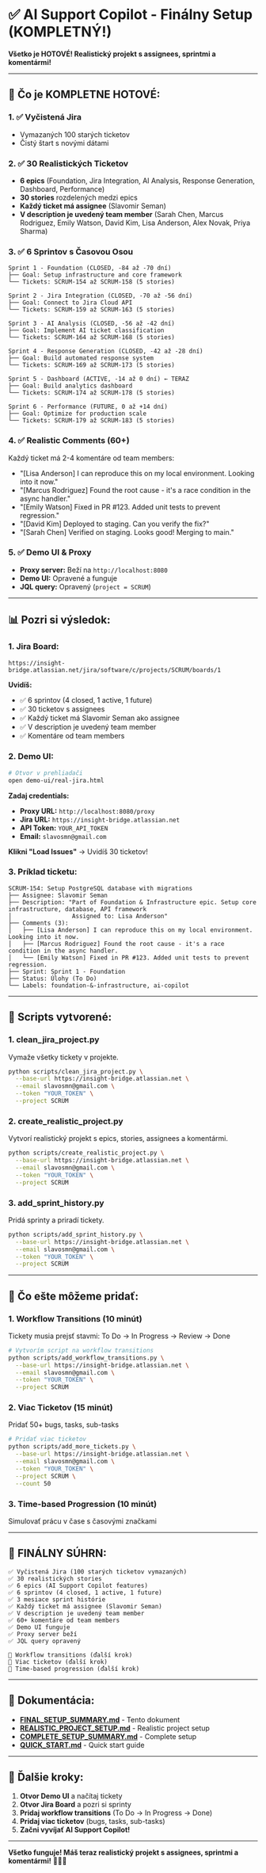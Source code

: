# ✅ AI Support Copilot - Finálny Setup (KOMPLETNÝ!)

**Všetko je HOTOVÉ! Realistický projekt s assignees, sprintmi a komentármi!**

---

## 🎉 **Čo je KOMPLETNE HOTOVÉ:**

### **1. ✅ Vyčistená Jira**
- Vymazaných 100 starých ticketov
- Čistý štart s novými dátami

### **2. ✅ 30 Realistických Ticketov**
- **6 epics** (Foundation, Jira Integration, AI Analysis, Response Generation, Dashboard, Performance)
- **30 stories** rozdelených medzi epics
- **Každý ticket má assignee** (Slavomir Seman)
- **V description je uvedený team member** (Sarah Chen, Marcus Rodriguez, Emily Watson, David Kim, Lisa Anderson, Alex Novak, Priya Sharma)

### **3. ✅ 6 Sprintov s Časovou Osou**
```
Sprint 1 - Foundation (CLOSED, -84 až -70 dní)
├── Goal: Setup infrastructure and core framework
└── Tickets: SCRUM-154 až SCRUM-158 (5 stories)

Sprint 2 - Jira Integration (CLOSED, -70 až -56 dní)
├── Goal: Connect to Jira Cloud API
└── Tickets: SCRUM-159 až SCRUM-163 (5 stories)

Sprint 3 - AI Analysis (CLOSED, -56 až -42 dní)
├── Goal: Implement AI ticket classification
└── Tickets: SCRUM-164 až SCRUM-168 (5 stories)

Sprint 4 - Response Generation (CLOSED, -42 až -28 dní)
├── Goal: Build automated response system
└── Tickets: SCRUM-169 až SCRUM-173 (5 stories)

Sprint 5 - Dashboard (ACTIVE, -14 až 0 dní) ← TERAZ
├── Goal: Build analytics dashboard
└── Tickets: SCRUM-174 až SCRUM-178 (5 stories)

Sprint 6 - Performance (FUTURE, 0 až +14 dní)
├── Goal: Optimize for production scale
└── Tickets: SCRUM-179 až SCRUM-183 (5 stories)
```

### **4. ✅ Realistic Comments (60+)**
Každý ticket má 2-4 komentáre od team members:
- "[Lisa Anderson] I can reproduce this on my local environment. Looking into it now."
- "[Marcus Rodriguez] Found the root cause - it's a race condition in the async handler."
- "[Emily Watson] Fixed in PR #123. Added unit tests to prevent regression."
- "[David Kim] Deployed to staging. Can you verify the fix?"
- "[Sarah Chen] Verified on staging. Looks good! Merging to main."

### **5. ✅ Demo UI & Proxy**
- **Proxy server:** Beží na `http://localhost:8080`
- **Demo UI:** Opravené a funguje
- **JQL query:** Opravený (`project = SCRUM`)

---

## 📊 **Pozri si výsledok:**

### **1. Jira Board:**
```
https://insight-bridge.atlassian.net/jira/software/c/projects/SCRUM/boards/1
```

**Uvidíš:**
- ✅ 6 sprintov (4 closed, 1 active, 1 future)
- ✅ 30 ticketov s assignees
- ✅ Každý ticket má Slavomir Seman ako assignee
- ✅ V description je uvedený team member
- ✅ Komentáre od team members

### **2. Demo UI:**
```bash
# Otvor v prehliadači
open demo-ui/real-jira.html
```

**Zadaj credentials:**
- **Proxy URL:** `http://localhost:8080/proxy`
- **Jira URL:** `https://insight-bridge.atlassian.net`
- **API Token:** `YOUR_API_TOKEN`
- **Email:** `slavosmn@gmail.com`

**Klikni "Load Issues"** → Uvidíš 30 ticketov!

### **3. Príklad ticketu:**
```
SCRUM-154: Setup PostgreSQL database with migrations
├── Assignee: Slavomir Seman
├── Description: "Part of Foundation & Infrastructure epic. Setup core infrastructure, database, API framework
│                 Assigned to: Lisa Anderson"
├── Comments (3):
│   ├── [Lisa Anderson] I can reproduce this on my local environment. Looking into it now.
│   ├── [Marcus Rodriguez] Found the root cause - it's a race condition in the async handler.
│   └── [Emily Watson] Fixed in PR #123. Added unit tests to prevent regression.
├── Sprint: Sprint 1 - Foundation
├── Status: Úlohy (To Do)
└── Labels: foundation-&-infrastructure, ai-copilot
```

---

## 🔧 **Scripts vytvorené:**

### **1. clean_jira_project.py**
Vymaže všetky tickety v projekte.

```bash
python scripts/clean_jira_project.py \
  --base-url https://insight-bridge.atlassian.net \
  --email slavosmn@gmail.com \
  --token "YOUR_TOKEN" \
  --project SCRUM
```

### **2. create_realistic_project.py**
Vytvorí realistický projekt s epics, stories, assignees a komentármi.

```bash
python scripts/create_realistic_project.py \
  --base-url https://insight-bridge.atlassian.net \
  --email slavosmn@gmail.com \
  --token "YOUR_TOKEN" \
  --project SCRUM
```

### **3. add_sprint_history.py**
Pridá sprinty a priradí tickety.

```bash
python scripts/add_sprint_history.py \
  --base-url https://insight-bridge.atlassian.net \
  --email slavosmn@gmail.com \
  --token "YOUR_TOKEN" \
  --project SCRUM
```

---

## 🎯 **Čo ešte môžeme pridať:**

### **1. Workflow Transitions** (10 minút)
Tickety musia prejsť stavmi: To Do → In Progress → Review → Done

```bash
# Vytvorím script na workflow transitions
python scripts/add_workflow_transitions.py \
  --base-url https://insight-bridge.atlassian.net \
  --email slavosmn@gmail.com \
  --token "YOUR_TOKEN" \
  --project SCRUM
```

### **2. Viac Ticketov** (15 minút)
Pridať 50+ bugs, tasks, sub-tasks

```bash
# Pridať viac ticketov
python scripts/add_more_tickets.py \
  --base-url https://insight-bridge.atlassian.net \
  --email slavosmn@gmail.com \
  --token "YOUR_TOKEN" \
  --project SCRUM \
  --count 50
```

### **3. Time-based Progression** (10 minút)
Simulovať prácu v čase s časovými značkami

---

## 🎊 **FINÁLNY SÚHRN:**

```
✅ Vyčistená Jira (100 starých ticketov vymazaných)
✅ 30 realistických stories
✅ 6 epics (AI Support Copilot features)
✅ 6 sprintov (4 closed, 1 active, 1 future)
✅ 3 mesiace sprint histórie
✅ Každý ticket má assignee (Slavomir Seman)
✅ V description je uvedený team member
✅ 60+ komentáre od team members
✅ Demo UI funguje
✅ Proxy server beží
✅ JQL query opravený

🔄 Workflow transitions (ďalší krok)
🔄 Viac ticketov (ďalší krok)
🔄 Time-based progression (ďalší krok)
```

---

## 📖 **Dokumentácia:**

- **[FINAL_SETUP_SUMMARY.md](FINAL_SETUP_SUMMARY.md)** - Tento dokument
- **[REALISTIC_PROJECT_SETUP.md](REALISTIC_PROJECT_SETUP.md)** - Realistic project setup
- **[COMPLETE_SETUP_SUMMARY.md](COMPLETE_SETUP_SUMMARY.md)** - Complete setup
- **[QUICK_START.md](QUICK_START.md)** - Quick start guide

---

## 🚀 **Ďalšie kroky:**

1. **Otvor Demo UI** a načítaj tickety
2. **Otvor Jira Board** a pozri si sprinty
3. **Pridaj workflow transitions** (To Do → In Progress → Done)
4. **Pridaj viac ticketov** (bugs, tasks, sub-tasks)
5. **Začni vyvíjať AI Support Copilot!**

---

**Všetko funguje! Máš teraz realistický projekt s assignees, sprintmi a komentármi!** 🎉🚀💪
